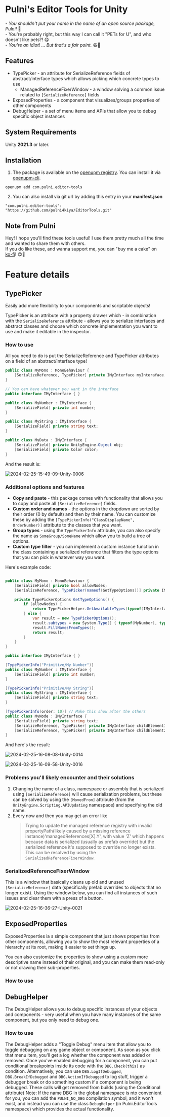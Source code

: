 # Pulni's Editor Tools for Unity
\- *You shouldn't put your name in the name of an open source package, Pulni!* 🤨  
\- You're probably right, but this way I can call it "PETs for U", and who doesn't like pets?! 😋  
\- *You're an idiot! ... But that's a fair point.* 😆🐾

## Features
- TypePicker - an attribute for SerializeReference fields of abstract/interface types which allows picking which concrete types to use
  - ManagedReferenceFixerWindow - a window solving a common issue related to `[SerializeReference]` fields
- ExposedProperties - a component that visualizes/groups properties of other components
- DebugHelper - a set of menu items and APIs that allow you to debug specific object instances

## System Requirements
Unity **2021.3** or later.

## Installation
1. The package is available on the [openupm registry](https://openupm.com). You can install it via [openupm-cli](https://github.com/openupm/openupm-cli).
```
openupm add com.pulni.editor-tools
```
2. You can also install via git url by adding this entry in your **manifest.json**
```
"com.pulni.editor-tools": "https://github.com/pulni4kiya/EditorTools.git"
```

## Note from Pulni
Hey! I hope you'll find these tools useful! I use them pretty much all the time and wanted to share them with others.  
If you do like these, and wanna support me, you can "buy me a cake" on [ko-fi](https://ko-fi.com/pulni)! 😋🍰

# Feature details
## TypePicker
Easily add more flexibility to your components and scriptable objects!

TypePicker is an attribute with a property drawer which - in combination with the `SerializeReference` attribute - allows you to serialize interfaces and abstract classes and choose which concrete implementation you want to use and make it editable in the inspector.

### How to use
All you need to do is put the SerializeReference and TypePicker attributes on a field of an abstract/interface type!
```csharp
public class MyMono : MonoBehaviour {
    [SerializeReference, TypePicker] private IMyInterface myInteraface;
}

// You can have whatever you want in the interface
public interface IMyInterface { } 

public class MyNumber : IMyInterface {
    [SerializeField] private int number;
}

public class MyString : IMyInterface {
    [SerializeField] private string text;
}

public class MyData : IMyInterface {
    [SerializeField] private UnityEngine.Object obj;
    [SerializeField] private Color color;
}
```
And the result is:

![2024-02-25-15-49-09-Unity-0006](https://github.com/pulni4kiya/unity-editor-tools/assets/31959408/6606f523-8496-4477-be4a-740251ad4481)

### Additional options and features
- **Copy and paste** - this package comes with functionality that allows you to copy and paste all `[SerializeReference]` fields.
- **Custom order and names** - the options in the dropdown are sorted by their order (0 by default) and then by their name. You can customize these by adding the `[TypePickerInfo("ClassDisplayName", OrderNumber)]` attribute to the classes that you want.
- **Group types** - using the `TypePickerInfo` attribute, you can also specify the name as `SomeGroup/SomeName` which allow you to build a tree of options.
- **Custom type filter** - you can implement a custom instance function in the class containing a serialized reference that filters the type options that you can pick in whatever way you want.

Here's example code:
```csharp

public class MyMono : MonoBehaviour {
	[SerializeField] private bool allowNodes;
	[SerializeReference, TypePicker(nameof(GetTypeOptions))] private IMyInterface myInteraface;

	private TypePickerOptions GetTypeOptions() {
		if (allowNodes) {
			return TypePickerHelper.GetAvailableTypes(typeof(IMyInterface));
		} else {
			var result = new TypePickerOptions();
			result.subtypes = new System.Type[] { typeof(MyNumber), typeof(MyString) };
			result.FillNamesFromTypes();
			return result;
		}
	}
}

public interface IMyInterface { }

[TypePickerInfo("Primitive/My Number")]
public class MyNumber : IMyInterface {
	[SerializeField] private int number;
}

[TypePickerInfo("Primitive/My String")]
public class MyString : IMyInterface {
	[SerializeField] private string text;
}

[TypePickerInfo(order: 10)] // Make this show after the others
public class MyNode : IMyInterface {
	[SerializeField] private string text;
	[SerializeReference, TypePicker] private IMyInterface childElement1;
	[SerializeReference, TypePicker] private IMyInterface childElement2;
}
```
And here's the result:

![2024-02-25-16-08-08-Unity-0014](https://github.com/pulni4kiya/unity-editor-tools/assets/31959408/3ff7b4f8-589b-4254-9b30-3fb294dfc768)

![2024-02-25-16-09-58-Unity-0016](https://github.com/pulni4kiya/unity-editor-tools/assets/31959408/ecf7d68e-bf88-4402-a63a-69515b3f419a)


### Problems you'll likely encounter and their solutions
1. Changing the name of a class, namespace or assembly that is serialized using `[SerializeReference]` will cause serialization problems, but these can be solved by using the `[MovedFrom]` attribute (from the `UnityEngine.Scripting.APIUpdating` namespace) and specifying the old name.
2. Every now and then you may get an error like
   >Trying to update the managed reference registry with invalid propertyPath(likely caused by a missing reference instance)'managedReferences[X].Y', with value 'Z'
   which happens because data is serialized (usually as prefab override) but the serialized reference it's supposed to override no longer exists.
   This can be resolved by using the `SerializedReferenceFixerWindow`.

### SerializedReferenceFixerWindow
This is a window that basically cleans up old and unused `[SerializeReference]` data (specifically prefab overrides to objects that no longer exist).
Using the window below, you can find all instances of such issues and clear them with a press of a button.

![2024-02-25-16-36-27-Unity-0021](https://github.com/pulni4kiya/unity-editor-tools/assets/31959408/02480df9-8bbe-48fd-b77c-2f2437d472c1)

## ExposedProperties
ExposedProperties ia s simple component that just shows properties from other components, allowing you to show the most relevant properties of a hierarchy at its root, making it easier to set things up.

You can also customize the properties to show using a custom more descriptive name instead of their original, and you can make them read-only or not drawing their sub-properties.

### How to use

## DebugHelper
The DebugHelper allows you to debug specific instances of your objects and components - very useful when you have many instances of the same component, but you only need to debug one.

### How to use
The DebugHelper adds a "Toggle Debug" menu item that allow you to toggle debugging on any game object or component.
As soon as you click that menu item, you'll get a log whether the component was added or removed.
Once you've enabled debugging for a component, you can put conditional breakpoints inside its code with the `DBG.Check(this)` as condition.
Alternatively, you can use `DBG.LogIfDebugged`,  `DBG.BreakIfDebugged` and `DBG.ActionIfDebugged` to log stuff, trigger a debugger break or do something custom if a component is being debugged. These calls will get removed from builds (using the Conditional attribute)
Note: If the name DBG in the global namespace is nto convenient for you, you can add the `PULNI_NO_DBG` compilation symbol, and it won't exist, and instead you can use the class `DebugHelper` (in Pulni.EditorTools namespace) which provides the actual functionality.
